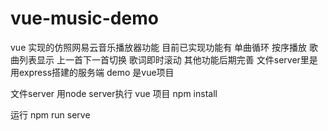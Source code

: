 ﻿# vue-music-demo
vue 实现的仿照网易云音乐播放器功能
目前已实现功能有 单曲循环 按序播放 歌曲列表显示 上一首下一首切换 歌词即时滚动 其他功能后期完善
文件server里是用express搭建的服务端
demo 是vue项目


文件server 用node server执行
vue 项目
npm install

运行
npm run serve

